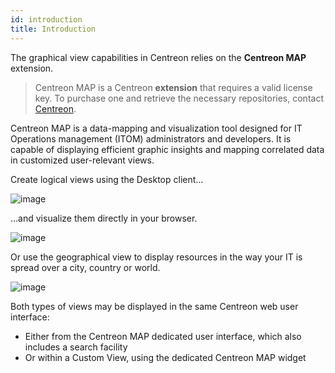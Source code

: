 ```yaml
---
id: introduction
title: Introduction
---
```


The graphical view capabilities in Centreon relies on the **Centreon MAP** extension.

> Centreon MAP is a Centreon **extension** that requires a valid license key. To
> purchase one and retrieve the necessary repositories, contact
> [Centreon](sales@centreon.com).

Centreon MAP is a data-mapping and visualization tool designed for IT Operations
management (ITOM) administrators and developers. It is capable of displaying
efficient graphic insights and mapping correlated data in customized
user-relevant views.

Create logical views using the Desktop client...

![image](assets/graph-views/desktop.gif)

...and visualize them directly in your browser.

![image](assets/graph-views/first_page_web.png)

Or use the geographical view to display resources in the way your IT is spread
over a city, country or world.

![image](assets/graph-views/display_geo_view.gif)

Both types of views may be displayed in the same Centreon web user interface:

  - Either from the Centreon MAP dedicated user interface, which also includes a
    search facility
  - Or within a Custom View, using the dedicated Centreon MAP widget
